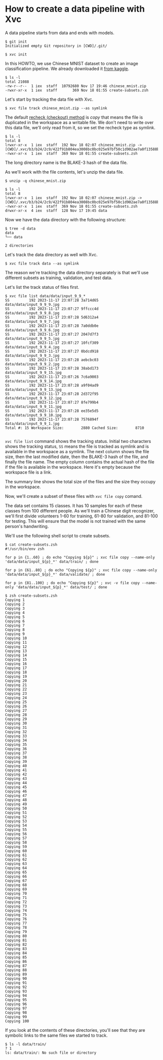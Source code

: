 # How to create a data pipeline with Xvc

A data pipeline starts from data and ends with models. 

```console
$ git init
Initialized empty Git repository in [CWD]/.git/

$ xvc init
```

In this HOWTO, we use Chinese MNIST dataset to create an image classification pipeline. We already downloaded it [from kaggle](https://www.kaggle.com/datasets/gpreda/chinese-mnist/data). 

```console
$ ls -l
total 21088
-rw-r--r--  1 iex  staff  10792680 Nov 17 19:46 chinese_mnist.zip
-rwxr-xr-x  1 iex  staff       369 Nov 18 01:55 create-subsets.zsh

```
Let's start by tracking the data file with Xvc.

```console
$ xvc file track chinese_mnist.zip --as symlink

```

The default [recheck (checkout) method](/ref/xvc-file-recheck.md) is _copy_ that means the file is
duplicated in the workspace as a writable file. We don't need to write over this
data file, we'll only read from it, so we set the recheck type as symlink.

```console
$ ls -l
total 8
lrwxr-xr-x  1 iex  staff  192 Nov 18 02:07 chinese_mnist.zip -> [CWD]/.xvc/b3/b24/2c9/422f91b804ea3008bc0bc025e97bf50c1d902ae7a0f13588b84f59023d/0.zip
-rwxr-xr-x  1 iex  staff  369 Nov 18 01:55 create-subsets.zsh

```

The long directory name is the BLAKE-3 hash of the data file.

As we'll work with the file contents, let's unzip the data file.

```console
$ unzip -q chinese_mnist.zip

$ ls -l
total 8
lrwxr-xr-x  1 iex  staff  192 Nov 18 02:07 chinese_mnist.zip -> [CWD]/.xvc/b3/b24/2c9/422f91b804ea3008bc0bc025e97bf50c1d902ae7a0f13588b84f59023d/0.zip
-rwxr-xr-x  1 iex  staff  369 Nov 18 01:55 create-subsets.zsh
drwxr-xr-x  4 iex  staff  128 Nov 17 19:45 data

```

Now we have the data directory with the following structure:

```console
$ tree -d data
data
└── data

2 directories

```

Let's track the data directory as well with Xvc.

```console
$ xvc file track data --as symlink
```

The reason we're tracking the data directory separately is that we'll use different subsets as training, validation, and test data. 

Let's list the track status of files first. 

```console
$ xvc file list data/data/input_9_9_*
SS         192 2023-11-17 23:07:28 3a714d65          data/data/input_9_9_9.jpg
SS         192 2023-11-17 23:07:27 9ffccc4d          data/data/input_9_9_8.jpg
SS         192 2023-11-17 23:07:28 5d6312a4          data/data/input_9_9_7.jpg
SS         192 2023-11-17 23:07:28 7a0ddb0e          data/data/input_9_9_6.jpg
SS         192 2023-11-17 23:07:27 2047d7f3          data/data/input_9_9_5.jpg
SS         192 2023-11-17 23:07:27 10fcf309          data/data/input_9_9_4.jpg
SS         192 2023-11-17 23:07:27 0bdcd918          data/data/input_9_9_3.jpg
SS         192 2023-11-17 23:07:28 aebcbc03          data/data/input_9_9_2.jpg
SS         192 2023-11-17 23:07:28 38abd173          data/data/input_9_9_15.jpg
SS         192 2023-11-17 23:07:26 7c6a9003          data/data/input_9_9_14.jpg
SS         192 2023-11-17 23:07:28 a9f04ad9          data/data/input_9_9_13.jpg
SS         192 2023-11-17 23:07:28 2d372f95          data/data/input_9_9_12.jpg
SS         192 2023-11-17 23:07:27 8fe799b4          data/data/input_9_9_11.jpg
SS         192 2023-11-17 23:07:28 ee35e5d5          data/data/input_9_9_10.jpg
SS         192 2023-11-17 23:07:28 7576894f          data/data/input_9_9_1.jpg
Total #: 15 Workspace Size:        2880 Cached Size:        8710


```

`xvc file list` command shows the tracking status. Initial two characters shows
the tracking status, `SS` means the file is tracked as symlink and is available
in the workspace as a symlink. The next column shows the file size, then the
last modified date, then the BLAKE-3 hash of the file, and finally the file
name. The empty column contains the actual hash of the file if the file is
available in the workspace. Here it's empty because the workspace file is a
link. 

The summary line shows the total size of the files and the size they occupy in
the workspace.

Now, we'll create a subset of these files with `xvc file copy` comand. 

The data set contains 15 classes. It has 10 samples for each of these classes
from 100 different people. As we'll train a Chinese digit recognizer, we'll
first divide volunteers 1-60 for training, 61-80 for validation, and 81-100 for
testing. This will ensure that the model is not trained with the same person's
handwriting.


We'll use the following shell script to create subsets.

```console
$ cat create-subsets.zsh
#!/usr/bin/env zsh

for p in {1..60} ; do echo "Copying ${p}" ; xvc file copy --name-only 'data/data/input_${p}_*' data/train/ ; done

for p in {61..80} ; do echo "Copying ${p}" ; xvc file copy --name-only 'data/data/input_${p}_*' data/validate/ ; done

for p in {81..100} ; do echo "Copying ${p}" ; xvc -v file copy --name-only 'data/data/input_${p}_*' data/test/ ; done

```

```console
$ zsh create-subsets.zsh
Copying 1
Copying 2
Copying 3
Copying 4
Copying 5
Copying 6
Copying 7
Copying 8
Copying 9
Copying 10
Copying 11
Copying 12
Copying 13
Copying 14
Copying 15
Copying 16
Copying 17
Copying 18
Copying 19
Copying 20
Copying 21
Copying 22
Copying 23
Copying 24
Copying 25
Copying 26
Copying 27
Copying 28
Copying 29
Copying 30
Copying 31
Copying 32
Copying 33
Copying 34
Copying 35
Copying 36
Copying 37
Copying 38
Copying 39
Copying 40
Copying 41
Copying 42
Copying 43
Copying 44
Copying 45
Copying 46
Copying 47
Copying 48
Copying 49
Copying 50
Copying 51
Copying 52
Copying 53
Copying 54
Copying 55
Copying 56
Copying 57
Copying 58
Copying 59
Copying 60
Copying 61
Copying 62
Copying 63
Copying 64
Copying 65
Copying 66
Copying 67
Copying 68
Copying 69
Copying 70
Copying 71
Copying 72
Copying 73
Copying 74
Copying 75
Copying 76
Copying 77
Copying 78
Copying 79
Copying 80
Copying 81
Copying 82
Copying 83
Copying 84
Copying 85
Copying 86
Copying 87
Copying 88
Copying 89
Copying 90
Copying 91
Copying 92
Copying 93
Copying 94
Copying 95
Copying 96
Copying 97
Copying 98
Copying 99
Copying 100

```

If you look at the contents of these directories, you'll see that they are
symbolic links to the same files we started to track. 

```console
$ ls -l data/train/
? 1
ls: data/train/: No such file or directory

```
